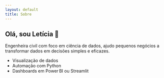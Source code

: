 ```yaml
---
layout: default
title: Sobre
---
```


## Olá, sou Letícia 👋

Engenheira civil com foco em ciência de dados, ajudo pequenos negócios a transformar dados em decisões simples e eficazes.

- Visualização de dados  
- Automação com Python  
- Dashboards em Power BI ou Streamlit
